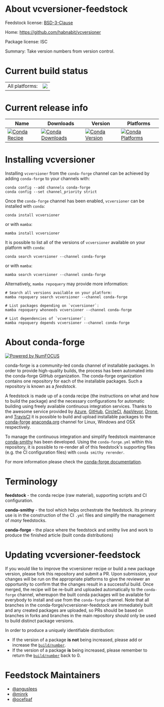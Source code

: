 About vcversioner-feedstock
===========================

Feedstock license: [BSD-3-Clause](https://github.com/conda-forge/vcversioner-feedstock/blob/main/LICENSE.txt)

Home: https://github.com/habnabit/vcversioner

Package license: ISC

Summary: Take version numbers from version control.

Current build status
====================


<table><tr><td>All platforms:</td>
    <td>
      <a href="https://dev.azure.com/conda-forge/feedstock-builds/_build/latest?definitionId=3627&branchName=main">
        <img src="https://dev.azure.com/conda-forge/feedstock-builds/_apis/build/status/vcversioner-feedstock?branchName=main">
      </a>
    </td>
  </tr>
</table>

Current release info
====================

| Name | Downloads | Version | Platforms |
| --- | --- | --- | --- |
| [![Conda Recipe](https://img.shields.io/badge/recipe-vcversioner-green.svg)](https://anaconda.org/conda-forge/vcversioner) | [![Conda Downloads](https://img.shields.io/conda/dn/conda-forge/vcversioner.svg)](https://anaconda.org/conda-forge/vcversioner) | [![Conda Version](https://img.shields.io/conda/vn/conda-forge/vcversioner.svg)](https://anaconda.org/conda-forge/vcversioner) | [![Conda Platforms](https://img.shields.io/conda/pn/conda-forge/vcversioner.svg)](https://anaconda.org/conda-forge/vcversioner) |

Installing vcversioner
======================

Installing `vcversioner` from the `conda-forge` channel can be achieved by adding `conda-forge` to your channels with:

```
conda config --add channels conda-forge
conda config --set channel_priority strict
```

Once the `conda-forge` channel has been enabled, `vcversioner` can be installed with `conda`:

```
conda install vcversioner
```

or with `mamba`:

```
mamba install vcversioner
```

It is possible to list all of the versions of `vcversioner` available on your platform with `conda`:

```
conda search vcversioner --channel conda-forge
```

or with `mamba`:

```
mamba search vcversioner --channel conda-forge
```

Alternatively, `mamba repoquery` may provide more information:

```
# Search all versions available on your platform:
mamba repoquery search vcversioner --channel conda-forge

# List packages depending on `vcversioner`:
mamba repoquery whoneeds vcversioner --channel conda-forge

# List dependencies of `vcversioner`:
mamba repoquery depends vcversioner --channel conda-forge
```


About conda-forge
=================

[![Powered by
NumFOCUS](https://img.shields.io/badge/powered%20by-NumFOCUS-orange.svg?style=flat&colorA=E1523D&colorB=007D8A)](https://numfocus.org)

conda-forge is a community-led conda channel of installable packages.
In order to provide high-quality builds, the process has been automated into the
conda-forge GitHub organization. The conda-forge organization contains one repository
for each of the installable packages. Such a repository is known as a *feedstock*.

A feedstock is made up of a conda recipe (the instructions on what and how to build
the package) and the necessary configurations for automatic building using freely
available continuous integration services. Thanks to the awesome service provided by
[Azure](https://azure.microsoft.com/en-us/services/devops/), [GitHub](https://github.com/),
[CircleCI](https://circleci.com/), [AppVeyor](https://www.appveyor.com/),
[Drone](https://cloud.drone.io/welcome), and [TravisCI](https://travis-ci.com/)
it is possible to build and upload installable packages to the
[conda-forge](https://anaconda.org/conda-forge) [anaconda.org](https://anaconda.org/)
channel for Linux, Windows and OSX respectively.

To manage the continuous integration and simplify feedstock maintenance
[conda-smithy](https://github.com/conda-forge/conda-smithy) has been developed.
Using the ``conda-forge.yml`` within this repository, it is possible to re-render all of
this feedstock's supporting files (e.g. the CI configuration files) with ``conda smithy rerender``.

For more information please check the [conda-forge documentation](https://conda-forge.org/docs/).

Terminology
===========

**feedstock** - the conda recipe (raw material), supporting scripts and CI configuration.

**conda-smithy** - the tool which helps orchestrate the feedstock.
                   Its primary use is in the construction of the CI ``.yml`` files
                   and simplify the management of *many* feedstocks.

**conda-forge** - the place where the feedstock and smithy live and work to
                  produce the finished article (built conda distributions)


Updating vcversioner-feedstock
==============================

If you would like to improve the vcversioner recipe or build a new
package version, please fork this repository and submit a PR. Upon submission,
your changes will be run on the appropriate platforms to give the reviewer an
opportunity to confirm that the changes result in a successful build. Once
merged, the recipe will be re-built and uploaded automatically to the
`conda-forge` channel, whereupon the built conda packages will be available for
everybody to install and use from the `conda-forge` channel.
Note that all branches in the conda-forge/vcversioner-feedstock are
immediately built and any created packages are uploaded, so PRs should be based
on branches in forks and branches in the main repository should only be used to
build distinct package versions.

In order to produce a uniquely identifiable distribution:
 * If the version of a package **is not** being increased, please add or increase
   the [``build/number``](https://docs.conda.io/projects/conda-build/en/latest/resources/define-metadata.html#build-number-and-string).
 * If the version of a package **is** being increased, please remember to return
   the [``build/number``](https://docs.conda.io/projects/conda-build/en/latest/resources/define-metadata.html#build-number-and-string)
   back to 0.

Feedstock Maintainers
=====================

* [@anguslees](https://github.com/anguslees/)
* [@minrk](https://github.com/minrk/)
* [@ocefpaf](https://github.com/ocefpaf/)

